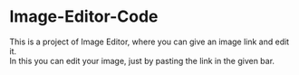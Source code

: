 # Image-Editor-Code
This is a project of Image Editor, 
where you can give an image link and edit it.<br>
In this you can edit your image, just by pasting the link in the given bar.
